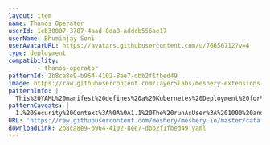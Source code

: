 ```yaml
---
layout: item
name: Thanos Operator
userId: 1cb30087-3787-4aad-8da8-addcb556ae17
userName: Bhuminjay Soni
userAvatarURL: https://avatars.githubusercontent.com/u/76656712?v=4
type: deployment
compatibility: 
        - thanos-operator
patternId: 2b8ca8e9-b964-4102-8ee7-dbb2f1fbed49
image: https://raw.githubusercontent.com/layer5labs/meshery-extensions-packages/master/action-assets/design-assets/2b8ca8e9-b964-4102-8ee7-dbb2f1fbed49-light.png,https://raw.githubusercontent.com/layer5labs/meshery-extensions-packages/master/action-assets/design-assets/2b8ca8e9-b964-4102-8ee7-dbb2f1fbed49-dark.png
patternInfo: |
  This%20YAML%20manifest%20defines%20a%20Kubernetes%20Deployment%20for%20the%20Thanos%20Operator%2C%20named%20%22thanos-operator%2C%22%20with%20one%20replica.%20The%20deployment's%20pod%20template%20is%20labeled%20%22app%3A%20thanos-operator%22%20and%20includes%20security%20settings%20to%20run%20as%20a%20non-root%20user%20with%20specific%20user%20(1000)%20and%20group%20(2000)%20IDs.%20The%20main%20container%2C%20also%20named%20%22thanos-operator%2C%22%20uses%20the%20%22thanos-io%2Fthanos%3Alatest%22%20image%2C%20runs%20with%20minimal%20privileges%2C%20and%20starts%20with%20the%20argument%20%22--log.level%3Dinfo.%22%20It%20listens%20on%20port%208080%20for%20HTTP%20traffic%20and%20has%20liveness%20and%20readiness%20probes%20set%20to%20check%20the%20%22%2Fmetrics%22%20endpoint.%20Resource%20requests%20and%20limits%20are%20defined%20for%20CPU%20and%20memory.%20Additionally%2C%20the%20pod%20is%20scheduled%20on%20Linux%20nodes%20with%20specific%20node%20affinity%20rules%20and%20tolerations%20for%20certain%20node%20taints%2C%20ensuring%20appropriate%20node%20placement%20and%20scheduling.
patternCaveats: |
  1.%20Security%20Context%3A%0A%0A1.1%20The%20runAsUser%3A%201000%20and%20fsGroup%3A%202000%20settings%20are%20essential%20for%20running%20the%20container%20with%20non-root%20privileges.%20Ensure%20that%20these%20user%20IDs%20are%20correctly%20configured%20and%20have%20the%20necessary%20permissions%20within%20your%20environment.%0A%0A1.2%20Dropping%20all%20capabilities%20(drop%3A%20-%20ALL)%20enhances%20security%20but%20may%20limit%20certain%20functionalities.%20Verify%20that%20the%20Thanos%20container%20does%20not%20require%20any%20additional%20capabilities.%0A%0A2.%20Image%20Tag%3A%0A%0AThe%20image%20tag%20is%20set%20to%20%22latest%2C%22%20which%20can%20introduce%20instability%20since%20it%20pulls%20the%20most%20recent%20image%20version%20that%20might%20not%20be%20thoroughly%20tested.%20Consider%20specifying%20a%20specific%2C%20stable%20version%20tag%20for%20better%20control%20over%20updates%20and%20rollbacks.%0A%0A3.%20Resource%20Requests%20and%20Limits%3A%0A%0AThe%20defined%20resource%20requests%20and%20limits%20(memory%3A%20%2264Mi%22%2F%22128Mi%22%2C%20cpu%3A%20%22250m%22%2F%22500m%22)%20might%20need%20adjustment%20based%20on%20the%20actual%20workload%20and%20performance%20characteristics%20of%20the%20Thanos%20Operator%20in%20your%20environment.%20Monitor%20resource%20usage%20and%20tweak%20these%20settings%20accordingly%20to%20prevent%20resource%20starvation%20or%20over-provisioning.
URL: 'https://raw.githubusercontent.com/meshery/meshery.io/master/catalog/2b8ca8e9-b964-4102-8ee7-dbb2f1fbed49.yaml'
downloadLink: 2b8ca8e9-b964-4102-8ee7-dbb2f1fbed49.yaml
---
```

